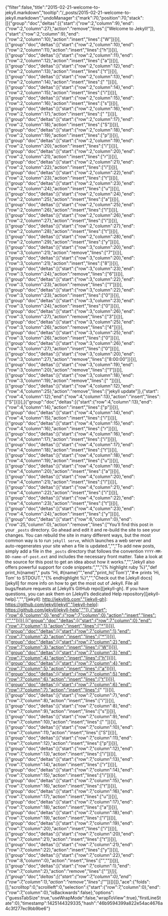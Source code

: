 {"filter":false,"title":"2015-02-21-welcome-to-jekyll.markdown","tooltip":"/_posts/2015-02-21-welcome-to-jekyll.markdown","undoManager":{"mark":70,"position":70,"stack":[[{"group":"doc","deltas":[{"start":{"row":2,"column":9},"end":{"row":2,"column":27},"action":"remove","lines":["Welcome to Jekyll!"]},{"start":{"row":2,"column":9},"end":{"row":2,"column":10},"action":"insert","lines":["W"]}]}],[{"group":"doc","deltas":[{"start":{"row":2,"column":10},"end":{"row":2,"column":11},"action":"insert","lines":["h"]}]}],[{"group":"doc","deltas":[{"start":{"row":2,"column":11},"end":{"row":2,"column":12},"action":"insert","lines":["a"]}]}],[{"group":"doc","deltas":[{"start":{"row":2,"column":12},"end":{"row":2,"column":13},"action":"insert","lines":["t"]}]}],[{"group":"doc","deltas":[{"start":{"row":2,"column":13},"end":{"row":2,"column":14},"action":"insert","lines":[" "]}]}],[{"group":"doc","deltas":[{"start":{"row":2,"column":14},"end":{"row":2,"column":15},"action":"insert","lines":["i"]}]}],[{"group":"doc","deltas":[{"start":{"row":2,"column":15},"end":{"row":2,"column":16},"action":"insert","lines":["s"]}]}],[{"group":"doc","deltas":[{"start":{"row":2,"column":16},"end":{"row":2,"column":17},"action":"insert","lines":[" "]}]}],[{"group":"doc","deltas":[{"start":{"row":2,"column":17},"end":{"row":2,"column":18},"action":"insert","lines":["S"]}]}],[{"group":"doc","deltas":[{"start":{"row":2,"column":18},"end":{"row":2,"column":19},"action":"insert","lines":["p"]}]}],[{"group":"doc","deltas":[{"start":{"row":2,"column":19},"end":{"row":2,"column":20},"action":"insert","lines":["i"]}]}],[{"group":"doc","deltas":[{"start":{"row":2,"column":20},"end":{"row":2,"column":21},"action":"insert","lines":["r"]}]}],[{"group":"doc","deltas":[{"start":{"row":2,"column":21},"end":{"row":2,"column":22},"action":"insert","lines":["i"]}]}],[{"group":"doc","deltas":[{"start":{"row":2,"column":22},"end":{"row":2,"column":23},"action":"insert","lines":["t"]}]}],[{"group":"doc","deltas":[{"start":{"row":2,"column":23},"end":{"row":2,"column":24},"action":"insert","lines":["u"]}]}],[{"group":"doc","deltas":[{"start":{"row":2,"column":24},"end":{"row":2,"column":25},"action":"insert","lines":["a"]}]}],[{"group":"doc","deltas":[{"start":{"row":2,"column":25},"end":{"row":2,"column":26},"action":"insert","lines":["l"]}]}],[{"group":"doc","deltas":[{"start":{"row":2,"column":26},"end":{"row":2,"column":27},"action":"insert","lines":["i"]}]}],[{"group":"doc","deltas":[{"start":{"row":2,"column":27},"end":{"row":2,"column":28},"action":"insert","lines":["t"]}]}],[{"group":"doc","deltas":[{"start":{"row":2,"column":28},"end":{"row":2,"column":29},"action":"insert","lines":["y"]}]}],[{"group":"doc","deltas":[{"start":{"row":3,"column":20},"end":{"row":3,"column":21},"action":"remove","lines":["7"]}]}],[{"group":"doc","deltas":[{"start":{"row":3,"column":20},"end":{"row":3,"column":21},"action":"insert","lines":["8"]}]}],[{"group":"doc","deltas":[{"start":{"row":3,"column":23},"end":{"row":3,"column":24},"action":"remove","lines":["6"]}]}],[{"group":"doc","deltas":[{"start":{"row":3,"column":22},"end":{"row":3,"column":23},"action":"remove","lines":["1"]}]}],[{"group":"doc","deltas":[{"start":{"row":3,"column":22},"end":{"row":3,"column":23},"action":"insert","lines":["0"]}]}],[{"group":"doc","deltas":[{"start":{"row":3,"column":23},"end":{"row":3,"column":24},"action":"insert","lines":["0"]}]}],[{"group":"doc","deltas":[{"start":{"row":3,"column":26},"end":{"row":3,"column":27},"action":"remove","lines":["3"]}]}],[{"group":"doc","deltas":[{"start":{"row":3,"column":25},"end":{"row":3,"column":26},"action":"remove","lines":["4"]}]}],[{"group":"doc","deltas":[{"start":{"row":3,"column":25},"end":{"row":3,"column":26},"action":"insert","lines":["0"]}]}],[{"group":"doc","deltas":[{"start":{"row":3,"column":26},"end":{"row":3,"column":27},"action":"insert","lines":["0"]}]}],[{"group":"doc","deltas":[{"start":{"row":3,"column":20},"end":{"row":3,"column":27},"action":"remove","lines":["8:00:00"]}]}],[{"group":"doc","deltas":[{"start":{"row":3,"column":19},"end":{"row":3,"column":20},"action":"remove","lines":["1"]}]}],[{"group":"doc","deltas":[{"start":{"row":3,"column":18},"end":{"row":3,"column":19},"action":"remove","lines":[" "]}]}],[{"group":"doc","deltas":[{"start":{"row":4,"column":12},"end":{"row":4,"column":25},"action":"remove","lines":["jekyll update"]},{"start":{"row":4,"column":12},"end":{"row":4,"column":13},"action":"insert","lines":["S"]}]}],[{"group":"doc","deltas":[{"start":{"row":4,"column":13},"end":{"row":4,"column":14},"action":"insert","lines":["p"]}]}],[{"group":"doc","deltas":[{"start":{"row":4,"column":14},"end":{"row":4,"column":15},"action":"insert","lines":["i"]}]}],[{"group":"doc","deltas":[{"start":{"row":4,"column":15},"end":{"row":4,"column":16},"action":"insert","lines":["r"]}]}],[{"group":"doc","deltas":[{"start":{"row":4,"column":16},"end":{"row":4,"column":17},"action":"insert","lines":["i"]}]}],[{"group":"doc","deltas":[{"start":{"row":4,"column":17},"end":{"row":4,"column":18},"action":"insert","lines":["t"]}]}],[{"group":"doc","deltas":[{"start":{"row":4,"column":18},"end":{"row":4,"column":19},"action":"insert","lines":["u"]}]}],[{"group":"doc","deltas":[{"start":{"row":4,"column":19},"end":{"row":4,"column":20},"action":"insert","lines":["a"]}]}],[{"group":"doc","deltas":[{"start":{"row":4,"column":20},"end":{"row":4,"column":21},"action":"insert","lines":["l"]}]}],[{"group":"doc","deltas":[{"start":{"row":4,"column":21},"end":{"row":4,"column":22},"action":"insert","lines":["i"]}]}],[{"group":"doc","deltas":[{"start":{"row":4,"column":22},"end":{"row":4,"column":23},"action":"insert","lines":["t"]}]}],[{"group":"doc","deltas":[{"start":{"row":4,"column":23},"end":{"row":4,"column":24},"action":"insert","lines":["y"]}]}],[{"group":"doc","deltas":[{"start":{"row":6,"column":0},"end":{"row":25,"column":0},"action":"remove","lines":["You’ll find this post in your `_posts` directory. Go ahead and edit it and re-build the site to see your changes. You can rebuild the site in many different ways, but the most common way is to run `jekyll serve`, which launches a web server and auto-regenerates your site when a file is updated.","","To add new posts, simply add a file in the `_posts` directory that follows the convention `YYYY-MM-DD-name-of-post.ext` and includes the necessary front matter. Take a look at the source for this post to get an idea about how it works.","","Jekyll also offers powerful support for code snippets:","","{% highlight ruby %}","def print_hi(name)","  puts \"Hi, #{name}\"","end","print_hi('Tom')","#=> prints 'Hi, Tom' to STDOUT.","{% endhighlight %}","","Check out the [Jekyll docs][jekyll] for more info on how to get the most out of Jekyll. File all bugs/feature requests at [Jekyll’s GitHub repo][jekyll-gh]. If you have questions, you can ask them on [Jekyll’s dedicated Help repository][jekyll-help].","","[jekyll]:      http://jekyllrb.com","[jekyll-gh]:   https://github.com/jekyll/jekyll","[jekyll-help]: https://github.com/jekyll/jekyll-help",""]},{"start":{"row":6,"column":0},"end":{"row":7,"column":0},"action":"insert","lines":["",""]}]}],[{"group":"doc","deltas":[{"start":{"row":7,"column":0},"end":{"row":7,"column":1},"action":"insert","lines":["*"]}]}],[{"group":"doc","deltas":[{"start":{"row":7,"column":1},"end":{"row":7,"column":2},"action":"insert","lines":["*"]}]}],[{"group":"doc","deltas":[{"start":{"row":7,"column":2},"end":{"row":7,"column":3},"action":"insert","lines":["W"]}]}],[{"group":"doc","deltas":[{"start":{"row":7,"column":3},"end":{"row":7,"column":4},"action":"insert","lines":["h"]}]}],[{"group":"doc","deltas":[{"start":{"row":7,"column":4},"end":{"row":7,"column":5},"action":"insert","lines":["a"]}]}],[{"group":"doc","deltas":[{"start":{"row":7,"column":5},"end":{"row":7,"column":6},"action":"insert","lines":["t"]}]}],[{"group":"doc","deltas":[{"start":{"row":7,"column":6},"end":{"row":7,"column":7},"action":"insert","lines":[" "]}]}],[{"group":"doc","deltas":[{"start":{"row":7,"column":7},"end":{"row":7,"column":8},"action":"insert","lines":["i"]}]}],[{"group":"doc","deltas":[{"start":{"row":7,"column":8},"end":{"row":7,"column":9},"action":"insert","lines":["s"]}]}],[{"group":"doc","deltas":[{"start":{"row":7,"column":9},"end":{"row":7,"column":10},"action":"insert","lines":[" "]}]}],[{"group":"doc","deltas":[{"start":{"row":7,"column":10},"end":{"row":7,"column":11},"action":"insert","lines":["S"]}]}],[{"group":"doc","deltas":[{"start":{"row":7,"column":11},"end":{"row":7,"column":12},"action":"insert","lines":["p"]}]}],[{"group":"doc","deltas":[{"start":{"row":7,"column":12},"end":{"row":7,"column":13},"action":"insert","lines":["i"]}]}],[{"group":"doc","deltas":[{"start":{"row":7,"column":13},"end":{"row":7,"column":14},"action":"insert","lines":["r"]}]}],[{"group":"doc","deltas":[{"start":{"row":7,"column":14},"end":{"row":7,"column":15},"action":"insert","lines":["i"]}]}],[{"group":"doc","deltas":[{"start":{"row":7,"column":15},"end":{"row":7,"column":16},"action":"insert","lines":["t"]}]}],[{"group":"doc","deltas":[{"start":{"row":7,"column":16},"end":{"row":7,"column":17},"action":"insert","lines":["u"]}]}],[{"group":"doc","deltas":[{"start":{"row":7,"column":17},"end":{"row":7,"column":18},"action":"insert","lines":["a"]}]}],[{"group":"doc","deltas":[{"start":{"row":7,"column":18},"end":{"row":7,"column":19},"action":"insert","lines":["l"]}]}],[{"group":"doc","deltas":[{"start":{"row":7,"column":19},"end":{"row":7,"column":20},"action":"insert","lines":["i"]}]}],[{"group":"doc","deltas":[{"start":{"row":7,"column":20},"end":{"row":7,"column":21},"action":"insert","lines":["t"]}]}],[{"group":"doc","deltas":[{"start":{"row":7,"column":21},"end":{"row":7,"column":22},"action":"insert","lines":["y"]}]}],[{"group":"doc","deltas":[{"start":{"row":7,"column":22},"end":{"row":8,"column":0},"action":"insert","lines":["",""]}]}],[{"group":"doc","deltas":[{"start":{"row":7,"column":1},"end":{"row":7,"column":2},"action":"remove","lines":["*"]}]}],[{"group":"doc","deltas":[{"start":{"row":7,"column":0},"end":{"row":7,"column":1},"action":"remove","lines":["*"]}]}]]},"ace":{"folds":[],"scrolltop":0,"scrollleft":0,"selection":{"start":{"row":7,"column":0},"end":{"row":7,"column":0},"isBackwards":false},"options":{"guessTabSize":true,"useWrapMode":false,"wrapToView":true},"firstLineState":0},"timestamp":1425144329335,"hash":"46b9594399a822e54ac4676a4c3f277ec9bb9be6"}